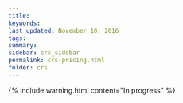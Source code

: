 ```yaml
---
title:  
keywords: 
last_updated: November 18, 2016
tags: 
summary: 
sidebar: crs_sidebar
permalink: crs-pricing.html
folder: crs
---
```


{% include warning.html content="In progress" %}
 

